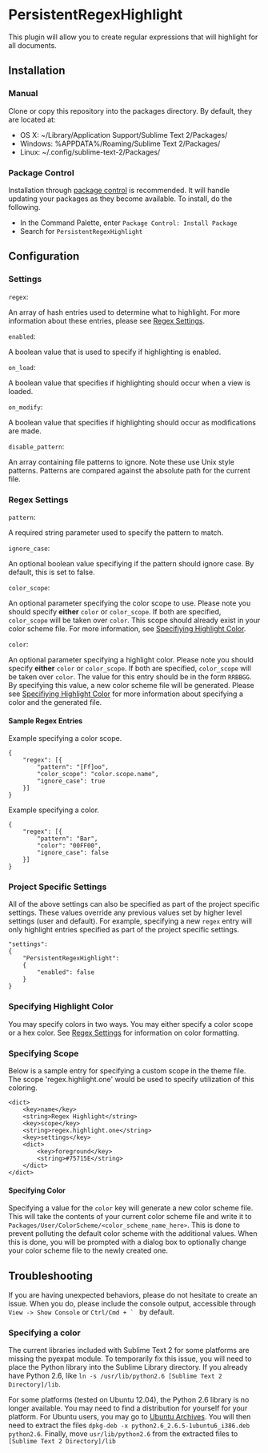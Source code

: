 # PersistentRegexHighlight

This plugin will allow you to create regular expressions that will highlight for all documents.

## Installation
### Manual
Clone or copy this repository into the packages directory. By default, they are located at:

* OS X: ~/Library/Application Support/Sublime Text 2/Packages/
* Windows: %APPDATA%/Roaming/Sublime Text 2/Packages/
* Linux: ~/.config/sublime-text-2/Packages/

### Package Control
Installation through [package control](http://wbond.net/sublime_packages/package_control) is recommended. It will handle updating your packages as they become available. To install, do the following.

* In the Command Palette, enter `Package Control: Install Package`
* Search for `PersistentRegexHighlight`

## Configuration

### Settings
`regex`:

An array of hash entries used to determine what to highlight. For more information about these entries, please see [Regex Settings](https://github.com/skuroda/PersistentRegexHighlight#regex-settings).


`enabled`:

A boolean value that is used to specify if highlighting is enabled.

`on_load`:

A boolean value that specifies if highlighting should occur when a view is loaded.

`on_modify`:

A boolean value that specifies if highlighting should occur as modifications are made.

`disable_pattern`: 

An array containing file patterns to ignore. Note these use Unix style patterns. Patterns are compared against the absolute path for the current file.


### Regex Settings
`pattern`:

A required string parameter used to specify the pattern to match. 

`ignore_case`:

An optional boolean value specifiying if the pattern should ignore case. By default, this is set to false.

`color_scope`:

An optional parameter specifying the color scope to use. Please note you should specify **either** `color` or `color_scope`. If both are specified, `color_scope` will be taken over `color`.  This scope should already exist in your color scheme file. For more information, see [Specifiying Highlight Color](https://github.com/skuroda/PersistentRegexHighlight#specifying-highlight-color). 

`color`:

An optional parameter specifying a highlight color. Please note you should specify **either** `color` or `color_scope`. If both are specified, `color_scope` will be taken over `color`. The value for this entry should be in the form `RRBBGG`. By specifying this value, a new color scheme file will be generated. Please see [Specifiying Highlight Color](https://github.com/skuroda/PersistentRegexHighlight#specifying-highlight-color) for more information about specifying a color and the generated file.


#### Sample Regex Entries
Example specifying a color scope.

    {
        "regex": [{
            "pattern": "[Ff]oo",
            "color_scope": "color.scope.name",
            "ignore_case": true
        }]
    }

Example specifying a color.

    {
        "regex": [{
            "pattern": "Bar",
            "color": "00FF00",
            "ignore_case": false
        }]
    }

### Project Specific Settings
All of the above settings can also be specified as part of the project specific settings. These values override any previous values set by higher level settings (user and default). For example, specifying a new `regex` entry will only highlight entries specified as part of the project specific settings. 

    "settings":
    {
        "PersistentRegexHighlight":
        {
            "enabled": false
        }
    }

### Specifying Highlight Color
You may specify colors in two ways. You may either specify a color scope or a hex color. See [Regex Settings](https://github.com/skuroda/PersistentRegexHighlight#regex-settings) for information on color formatting.

### Specifying Scope
Below is a sample entry for specifying a custom scope in the theme file. The scope 'regex.highlight.one' would be used to specify utilization of this coloring.

    <dict>
        <key>name</key>
        <string>Regex Highlight</string>
        <key>scope</key>
        <string>regex.highlight.one</string>
        <key>settings</key>
        <dict>
            <key>foreground</key>
            <string>#75715E</string>
        </dict>
    </dict>

#### Specifying Color
Specifying a value for the `color` key will generate a new color scheme file. This will take the contents of your current color scheme file and write it to `Packages/User/ColorScheme/<color_scheme_name_here>`. This is done to prevent polluting the default color scheme with the additional values. When this is done, you will be prompted with a dialog box to optionally change your color scheme file to the newly created one. 

## Troubleshooting
If you are having unexpected behaviors, please do not hesitate to create an issue. When you do, please include the console output, accessible through `View -> Show Console` or ``Ctrl/Cmd + ` `` by default.

### Specifying a color
The current libraries included with Sublime Text 2 for some platforms are missing the pyexpat module. To temporarily fix this issue, you will need to place the Python library into the Sublime Library directory. If you already have Python 2.6, like `ln -s /usr/lib/python2.6 [Sublime Text 2 Directory]/lib`. 

For some platforms (tested on Ubuntu 12.04), the Python 2.6 library is no longer available. You may need to find a distribution for yourself for your platform. For Ubuntu users, you may go to [Ubuntu Archives](http://packages.ubuntu.com/lucid/python2.6). You will then need to extract the files `dpkg-deb -x python2.6_2.6.5-1ubuntu6_i386.deb python2.6`. Finally, move `usr/lib/python2.6` from the extracted files to `[Sublime Text 2 Directory]/lib`
